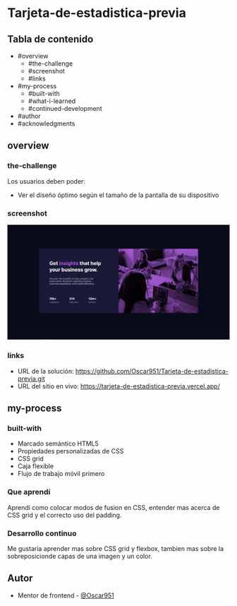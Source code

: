 # Tarjeta-de-estadistica-previa

## Tabla de contenido

- #overview
  - #the-challenge
  - #screenshot
  - #links
- #my-process
  - #built-with
  - #what-i-learned
  - #continued-development
- #author
- #acknowledgments


## overview

### the-challenge

Los usuarios deben poder:

- Ver el diseño óptimo según el tamaño de la pantalla de su dispositivo

### screenshot

![alt text](./screenshot.jpg)

### links

- URL de la solución: https://github.com/Oscar951/Tarjeta-de-estadistica-previa.git
- URL del sitio en vivo: https://tarjeta-de-estadistica-previa.vercel.app/

## my-process

### built-with

- Marcado semántico HTML5
- Propiedades personalizadas de CSS
- CSS grid
- Caja flexible
- Flujo de trabajo móvil primero


### Que aprendí

Aprendi como colocar modos de fusion en CSS, entender mas acerca de CSS grid y el correcto uso del padding.

### Desarrollo continuo

Me gustaria aprender mas sobre CSS grid y flexbox, tambien mas sobre la sobreposicionde capas de una imagen y un color.

## Autor

- Mentor de frontend - [@Oscar951](https://www.frontendmentor.io/profile/Oscar951)
